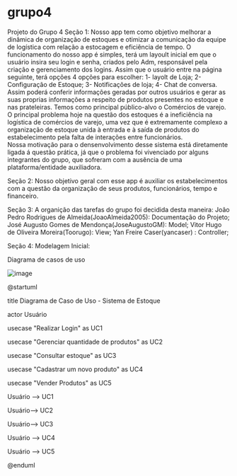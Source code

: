 # grupo4
Projeto do Grupo 4
Seção 1: Nosso app tem como objetivo melhorar a dinâmica de organização de estoques e otimizar a comunicação da equipe de logística com relação a estocagem e eficiência de tempo.
O funcionamento do nosso app é simples, terá um layoult inicial em que o usuário insira seu login e senha, criados pelo Adm, responsável pela criação e gerenciamento dos logins. Assim que o usuário entre na página seguinte, terá opções 4 opções para escolher: 1- layolt de Loja; 2- Configuração de Estoque; 3- Notificações de loja; 4- Chat de conversa.
Assim poderá conferir informações geradas por outros usuários e gerar as suas proprias informações a respeito de produtos presentes no estoque e nas prateleiras. 
Temos como principal público-alvo o Comércios de varejo. 
O principal problema hoje na questão dos estoques é a ineficiência na logística de comércios de varejo, uma vez que é extremamente complexo a organização de estoque unida à entrada e à saída de produtos do estabelecimento pela falta de interações entre funcionários.  
Nossa motivação para o densenvolvimento desse sistema está diretamente ligada á questão prática, já que o problema foi vivenciado por alguns integrantes do grupo, que sofreram com a ausência de uma plataforma/entidade auxiliadora.

Seção 2: Nosso objetivo geral com esse app é auxiliar os estabelecimentos com a questão da organização de seus produtos, funcionários, tempo e financeiro. 

Seção 3: A organição das tarefas do grupo foi decidida desta maneira:
João Pedro Rodrigues de Almeida(JoaoAlmeida2005): Documentação do Projeto;
José Augusto Gomes de Mendonça(JoseAugustoGM): Model;
Vitor Hugo de Oliveira Moreira(Toorugo): View;
Yan Freire Caser(yancaser) : Controller;

Seção 4: Modelagem Inicial:
 
 Diagrama de casos de uso

![image](https://github.com/user-attachments/assets/529e116d-3d90-4aa3-8505-17a9da10f902)

@startuml

title Diagrama de Caso de Uso - Sistema de Estoque


actor Usuário

usecase "Realizar Login" as UC1

usecase "Gerenciar quantidade de produtos" as UC2

usecase "Consultar estoque" as UC3

usecase "Cadastrar um novo produto" as UC4

usecase "Vender Produtos" as UC5

Usuário --> UC1

Usuário--> UC2

Usuário--> UC3

Usuário --> UC4

Usuário --> UC5

@enduml
